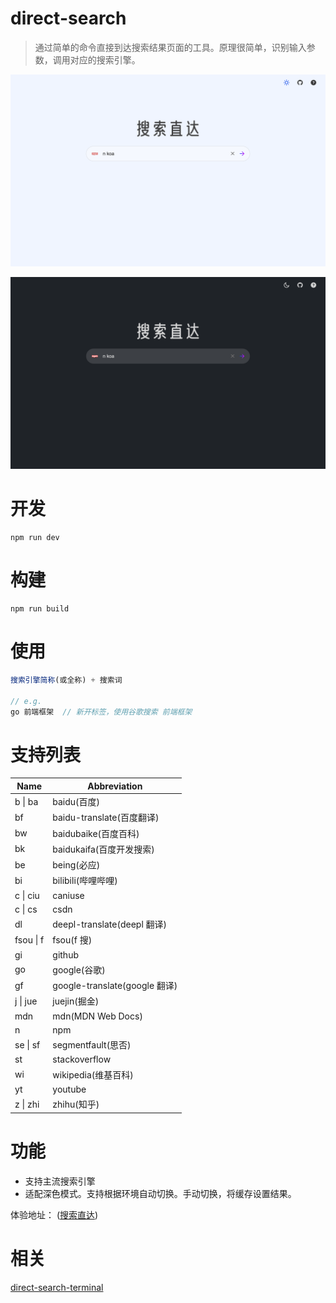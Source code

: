 # direct-search

> 通过简单的命令直接到达搜索结果页面的工具。原理很简单，识别输入参数，调用对应的搜索引擎。

![light](./imags/ds-web-l.png)

![dark](./imags/ds-web-d.png)

# 开发

```
npm run dev
```

# 构建

```
npm run build
```

# 使用

```javascript
搜索引擎简称(或全称) + 搜索词

// e.g.
go 前端框架  // 新开标签，使用谷歌搜索 前端框架

```

# 支持列表

| Name      | Abbreviation                  |
| --------- | ----------------------------- |
| b \| ba   | baidu(百度)                   |
| bf        | baidu-translate(百度翻译)     |
| bw        | baidubaike(百度百科)          |
| bk        | baidukaifa(百度开发搜索)      |
| be        | being(必应)                   |
| bi        | bilibili(哔哩哔哩)            |
| c \| ciu  | caniuse                       |
| c \| cs   | csdn                          |
| dl        | deepl-translate(deepl 翻译)   |
| fsou \| f | fsou(f 搜)                    |
| gi        | github                        |
| go        | google(谷歌)                  |
| gf        | google-translate(google 翻译) |
| j \| jue  | juejin(掘金)                  |
| mdn       | mdn(MDN Web Docs)             |
| n         | npm                           |
| se \| sf  | segmentfault(思否)            |
| st        | stackoverflow                 |
| wi        | wikipedia(维基百科)           |
| yt        | youtube                       |
| z \| zhi  | zhihu(知乎)                   |

# 功能

- 支持主流搜索引擎
- 适配深色模式。支持根据环境自动切换。手动切换，将缓存设置结果。

体验地址： ([搜索直达](https://ciro.club/search/))

# 相关

[direct-search-terminal](https://github.com/CiroLee/direct-search-terminal)
